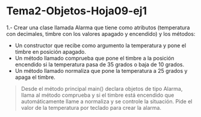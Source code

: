 # Tema2-Objetos-Hoja09-ej1

1.- Crear una clase llamada Alarma que tiene como atributos (temperatura con decimales, timbre con los valores apagado y encendido) y los métodos:
+ Un constructor que recibe como argumento la temperatura y pone el timbre en posición apagado.
+ Un método llamado comprueba que pone el timbre a la posición encendido si la temperatura pasa de 35 grados o baja de 10 grados.
+ Un método llamado normaliza que pone la temperatura a 25 grados y apaga el timbre.
> Desde el método principal main() declara objetos de tipo Alarma, llama al método comprueba y si el timbre está encendido que automáticamente llame a normaliza y se controle la situación. Pide el valor de la temperatura por teclado para crear la alarma.
